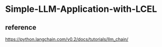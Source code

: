 # Simple-LLM-Application-with-LCEL

## reference
https://python.langchain.com/v0.2/docs/tutorials/llm_chain/
